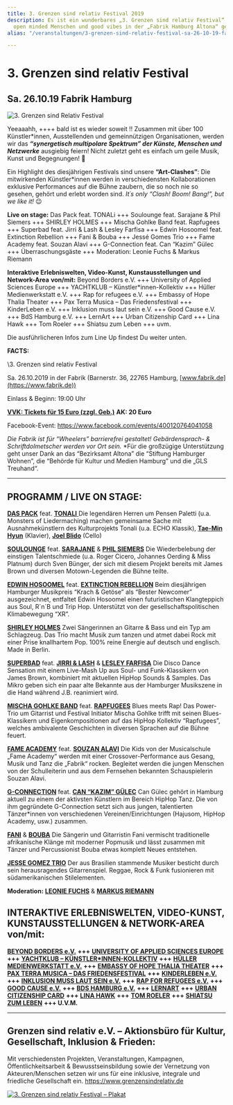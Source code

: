 ```yaml
---
title: 3. Grenzen sind relativ Festival 2019
description: Es ist ein wunderbares „3. Grenzen sind relativ Festival“ mit vielen
  open minded Menschen und good vibes in der „Fabrik Hamburg Altona“ gewesen!
alias: "/veranstaltungen/3-grenzen-sind-relativ-festival-sa-26-10-19-fabrik-hamburg-2.html"

---
```

# 3. Grenzen sind relativ Festival

## Sa. 26.10.19 Fabrik Hamburg

![3. Grenzen sind Relativ Festival](/media/2019/08/Webseite-Overbild.jpg)

Yeeaaahh, ++++ bald ist es wieder soweit !! Zusammen mit über 100  Künstler*innen, Ausstellenden und gemeinnützigen Organisationen, werden  wir das ___“synergetisch multipolare Spektrum” der Künste, Menschen und Netzwerke___ ausgiebig feiern! Nicht zuletzt geht es einfach um geile Musik, Kunst und Begegnungen! 🙂

Ein Highlight des diesjährigen Festivals sind unsere **“Art-Clashes”**: Die mitwirkenden Künstler*innen werden in verschiedensten Kollaborationen  exklusive Performances auf die Bühne zaubern, die so noch nie so  gesehen, gehört und erlebt worden sind. _It´s only “Clash! Boom! Bang!”, but we like it!_ 😉

**Live on stage:**
Das Pack feat. TONALi +++ Soulounge feat. Sarajane & Phil Siemers  +++ SHIRLEY HOLMES +++ Mischa Gohlke Band feat. Rapfugees +++ Superbad  feat. Jirri & Lash & Lesley Farfisa +++ Edwin Hosoomel feat.  Extinction Rebellion +++ Fani & Bouba +++ Jessé Gomes Trio +++ Fame  Academy feat. Souzan Alavi +++ G-Connection feat. Can “Kazim” Gülec +++  Überraschungsgäste +++ Moderation: Leonie Fuchs & Markus Riemann

**Interaktive Erlebniswelten, Video-Kunst, Kunstausstellungen und Network-Area** **von/mit:**
Beyond Borders e.V. +++ University of Applied Sciences Europe +++  YACHTKLUB – Künstler*innen-Kollektiv +++ Hüller Medienwerkstatt e.V. +++ Rap for refugees e.V. +++ Embassy of Hope Thalia Theater +++ Pax Terra  Musica – Das Friedensfestival +++ KinderLeben e.V. +++ Inklusion muss  laut sein e.V. +++ Good Cause e.V. +++ BdS Hamburg e.V. +++ LernArt +++  Urban Citizenship Card +++ Lina Hawk +++ Tom Roeler +++ Shiatsu zum  Leben +++ uvm.

Die ausführlicheren Infos zum Line Up findest Du weiter unten.

**FACTS:**

\\3. Grenzen sind relativ Festival

Sa. 26.10.2019 in der Fabrik (Barnerstr. 36, 22765 Hamburg, [www.fabrik.de](https://www.fabrik.de))

Einlass & Beginn: 19:00 Uhr

[**VVK: Tickets für 15 Euro (zzgl. Geb.)**](https://www.tixforgigs.com/site/Pages/Shop/ShowEvent.aspx?ID=31039) **AK: 20 Euro**

Facebook-Event: https://www.facebook.com/events/400120764041058

_Die Fabrik ist für “Wheelers” barrierefrei gestaltet! Gebärdensprach- & Schriftdolmetscher werden vor Ort sein._ *Für die großzügige Unterstützung geht unser Dank an das “Bezirksamt Altona” die “Stiftung Hamburger Wohnen”, die “Behörde für Kultur und Medien  Hamburg” und die „GLS Treuhand“.

---

## **PROGRAMM / LIVE ON STAGE:**

[**DAS PACK**](https://www.daspack.de/) feat. [**TONALI** ](https://www.tonali.de/)
Die legendären Herren um Pensen Paletti (u.a. Monsters of Liedermaching) machen gemeinsame Sache mit Ausnahmekünstlern des Kulturprojekts Tonali (u.a. ECHO Klassik), [**Tae-Min Hyun**](https://www.tonalisten.com/tonalisten/tonalisten/show/tae-min-hyun/) (Klavier), [**Joel Blido**](https://www.tonalisten.com/tonalisten/tonalisten/show/joel-blido/) (Cello)

[**SOULOUNGE**](https://www.soulounge.com/) feat. [**SARAJANE**](https://www.sarajane.eu/) & [**PHIL SIEMERS**](https://www.philsiemers.de/)
Die Wiederbelebung der einstigen Talentschmiede (u.a. Roger Cicero,  Johannes Oerding & Miss Platnum) durch Sven Bünger, der sich mit  diesem Projekt bereits mit James Brown und diversen Motown-Legenden die  Bühne teilte.

[**EDWIN HOSOOMEL**](https://www.edwinhosoomel.com/home-1) feat. [**EXTINCTION REBELLION**](https://extinctionrebellion.de/)
Beim diesjährigen Hamburger Musikpreis “Krach & Getöse” als “Bester  Newcomer” ausgezeichnet, entfaltet Edwin Hosoomel einen futuristischen  Klangteppich aus Soul, R´n´B und Trip Hop. Unterstützt von der  gesellschaftspolitischen Klimabewegung “XR”.

[**SHIRLEY HOLMES**](https://shirleyholmes.de/)
Zwei Sängerinnen an Gitarre & Bass und ein Typ am Schlagzeug.
Das Trio macht Musik zum tanzen und atmet dabei Rock mit einer Prise knallhartem Pop.
100% reine Energie auf deutsch und englisch. Made in Berlin.

[**SUPERBAD**](https://www.superbad-hamburg.com/) feat. [**JIRRI & LASH**](https://b-m.facebook.com/jirriundlash/) & [**LESLEY FARFISA**](https://www.derfallboese.de/wordpress/)
Die Disco Dance Sensation mit einem Live-Mash Up aus Soul- und  Funk-Klassikern von James Brown, kombiniert mit aktuellen HipHop Sounds  & Samples. Das Mikro geben sich ein paar alte Bekannte aus der  Hamburger Musikszene in die Hand während J.B. reanimiert wird.

[**MISCHA GOHLKE BAND**](https://mischagohlkeband.de/) feat. [**RAPFUGEES**](https://www.rapfugees.org/)
Blues meets Rap! Das Power-Trio um Gitarrist und Festival Initiator  Mischa Gohlke trifft mit seinen Blues-Klassikern und Eigenkompositionen  auf das HipHop Kollektiv “Rapfugees”, welches ambivalente Geschichten in diversen Sprachen auf die Bühne feuert.

[**FAME ACADEMY**](https://www.fame-academy.com/) feat. [**SOUZAN ALAVI**](https://www.souzan-alavi.de/)
Die Kids von der Musicalschule „Fame Academy“ werden mit einer  Crossover-Performance aus Gesang, Musik und Tanz die „Fabrik“ rocken.  Begleitet werden die jungen Menschen von der Schulleiterin und aus dem  Fernsehen bekannten Schauspielerin Souzan Alavi.

[**G-CONNECTION**](https://canguelec.de/) feat. [**CAN “KAZIM” GÜLEC**](https://canguelec.de/)
Can Gülec gehört in Hamburg aktuell zu einem der aktivsten Künstlern im  Bereich HipHop Tanz. Die von ihm gegründete G-Connection setzt sich aus  jungen, talentierten Tänzer*innen von verschiedenen  Vereinen/Einrichtungen (Hajusom, HipHop Academy, usw.) zusammen.

[**FANI**](https://www.facebook.com/FaNiMusic7/) & [**BOUBA**](https://www.facebook.com/Bouba-África-danza-158965274228342/) Die Sängerin und Gitarristin Fani vermischt traditionelle afrikanische  Klänge mit moderner Popmusik und lässt zusammen mit Tänzer und  Percussionist Bouba etwas komplett Neues entstehen.

[**JESSE GOMEZ TRIO**](https://youandme-music.blogspot.com/2015/07/jesse-gomes-gitarrist-und-bassist.html)
Der aus Brasilien stammende Musiker besticht durch sein herausragendes Gitarrenspiel.
Reggae, Rock & Funk fusionieren mit südamerikanischen Stilelementen.

**Moderation:** [**LEONIE FUCHS**](https://leonie-fuchs.de/) & [**MARKUS RIEMANN**](https://kulturbedarf.de/)

## **INTERAKTIVE ERLEBNISWELTEN, VIDEO-KUNST, KUNSTAUSSTELLUNGEN** **& NETWORK-AREA von/mit**:

[**BEYOND BORDERS e.V.**](https://beyond-borders-ev.de/de/) **+++** [**UNIVERSITY OF APPLIED SCIENCES EUROPE**](https://www.btk-fh.de/de/hamburg/) **+++** [**YACHTKLUB – KÜNSTLER*INNEN-KOLLEKTIV**](https://www.instagram.com/yachtklub_society/) **+++** [**HÜLLER MEDIENWERKSTATT e.V.**](https://hueller-medienwerkstatt.de/) **+++** [**EMBASSY OF HOPE THALIA THEATER**](https://www.facebook.com/EmbassyThaliaTheater/) **+++** [**PAX TERRA MUSICA – DAS FRIEDENSFESTIVAL**](https://www.pax-terra-musica.de/) **+++** [**KINDERLEBEN e.V.**](https://kinderleben.hamburg/) **+++** [**INKLUSION MUSS LAUT SEIN e.V.**](https://www.i-m-l-s.com/) **+++** [**RAP FOR REFUGEES e.V.**](https://www.rapforrefugees.org/) **+++** [**GOOD CAUSE e.V.**](https://www.facebook.com/goodcause2013/) **+++** [**BDS HAMBURG e.V.**](https://www.bds-hh.de/) **+++** [**LERNART**](https://lernart.schule/) **+++** [**URBAN CITIZENSHIP CARD**](https://urban-citizenship-hamburg.rechtaufstadt.net/) **+++** [**LINA HAWK**](https://linahawk.com/site/) **+++** [**TOM ROELER**](https://roeler.com/) **+++** [**SHIATSU ZUM LEBEN**](https://www.shiatsu-zum-leben.de) **+++ U.V.M.**

---

## **Grenzen sind relativ e.V. – Aktionsbüro für Kultur, Gesellschaft, Inklusion & Frieden:**

Mit verschiedensten Projekten, Veranstaltungen, Kampagnen,  Öffentlichkeitsarbeit & Bewusstseinsbildung sowie der Vernetzung von Akteuren/Menschen setzen wir uns für eine inklusive, integrale und  friedliche Gesellschaft ein. https://www.grenzensindrelativ.de

[![3. Grenzen sind relativ Festival – Plakat](/media/2019/08/Plakat_OnlineA2_GSR3.jpg)](/media/2019/08/Plakat_OnlineA2_GSR3.jpg)